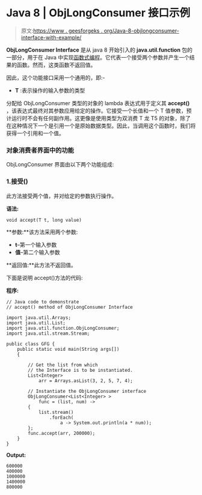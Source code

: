 # Java 8 | ObjLongConsumer 接口示例

> 原文:[https://www . geesforgeks . org/Java-8-objlongconsumer-interface-with-example/](https://www.geeksforgeeks.org/java-8-objlongconsumer-interface-with-example/)

**ObjLongConsumer Interface** 是从 java 8 开始引入的 **java.util.function** 包的一部分，用于在 Java 中实现[函数式编程](https://www.geeksforgeeks.org/functional-programming-paradigm/)。它代表一个接受两个参数并产生一个结果的函数。然而，这类函数不返回值。

因此，这个功能接口采用一个通用的，即:-

*   **T** :表示操作的输入参数的类型

分配给 ObjLongConsumer 类型的对象的 lambda 表达式用于定义其 **accept()** ，该表达式最终对其参数应用给定的操作。它接受一个长值和一个 T 值参数，预计运行时不会有任何副作用。这更像是使用类型为双消费 T 龙 T5 的对象，除了在这种情况下一个是引用一个是原始数据类型。因此，当调用这个函数时，我们将获得一个引用和一个值。

### 对象消费者界面中的功能

ObjLongConsumer 界面由以下两个功能组成:

### 1.接受()

此方法接受两个值，并对给定的参数执行操作。

**语法:**

```
void accept(T t, long value)
```

**参数:**该方法采用两个参数:

*   **t**–第一个输入参数
*   **值**–第二个输入参数

**返回值:**此方法不返回值。

下面是说明 accept()方法的代码:

**程序:**

```
// Java code to demonstrate
// accept() method of ObjLongConsumer Interface

import java.util.Arrays;
import java.util.List;
import java.util.function.ObjLongConsumer;
import java.util.stream.Stream;

public class GFG {
    public static void main(String args[])
    {

        // Get the list from which
        // the Interface is to be instantiated.
        List<Integer>
            arr = Arrays.asList(3, 2, 5, 7, 4);

        // Instantiate the ObjLongConsumer interface
        ObjLongConsumer<List<Integer> >
            func = (list, num) ->
        {
            list.stream()
                .forEach(
                    a -> System.out.println(a * num));
        };
        func.accept(arr, 200000);
    }
}
```

**Output:**

```
600000
400000
1000000
1400000
800000

```